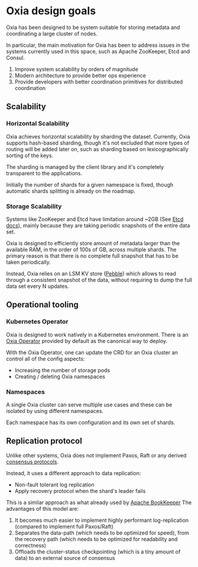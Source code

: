 
# Oxia design goals

Oxia has been designed to be system suitable for storing metadata and coordinating a large cluster of nodes.

In particular, the main motivation for Oxia has been to address issues in the systems currently used in this space, 
such as Apache ZooKeeper, Etcd and Consul.

 1. Improve system scalability by orders of magnitude
 2. Modern architecture to provide better ops experience
 3. Provide developers with better coordination primitives for distributed coordination

## Scalability

### Horizontal Scalability

Oxia achieves horizontal scalability by sharding the dataset.  Currently, Oxia supports hash-based sharding, though it's
not excluded that more types of routing will be added later on, such as sharding based on lexicographically sorting of
the keys.

The sharding is managed by the client library and it's completely transparent to the applications.

Initially the number of shards for a given namespace is fixed, though automatic shards splitting is already on the
roadmap.

### Storage Scalability

Systems like ZooKeeper and Etcd have limitation around ~2GB (See
[Etcd docs](https://etcd.io/docs/v3.5/dev-guide/limit/#storage-size-limit)), mainly because they are taking periodic snapshots of the entire data set.

Oxia is designed to efficiently store amount of metadata larger than the available RAM, in the order of 100s of GB, 
across multiple shards. The primary reason is that there is no complete full snapshot that has to be taken periodically.

Instead, Oxia relies on an LSM KV store ([Pebble](https://github.com/cockroachdb/pebble)) which allows to read through
a consistent snapshot of the data, without requiring to dump the full data set every N updates.

## Operational tooling

### Kubernetes Operator

Oxia is designed to work natively in a Kubernetes environment. There is an [Oxia Operator](ks8-operator.md) provided
by default as the canonical way to deploy.

With the Oxia Operator, one can update the CRD for an Oxia cluster an control all of the config aspects: 
 * Increasing the number of storage pods
 * Creating / deleting Oxia namespaces

### Namespaces

A single Oxia cluster can serve multiple use cases and these can be isolated by using different namespaces. 

Each namespace has its own configuration and its own set of shards.

## Replication protocol

Unlike other systems, Oxia does not implement Paxos, Raft or any derived [consensus protocols](https://en.wikipedia.org/wiki/Consensus_(computer_science)).

Instead, it uses a different approach to data replication: 

 * Non-fault tolerant log replication
 * Apply recovery protocol when the shard's leader fails

This is a similar approach as what already used by [Apache BookKeeper](https://bookkeeper.apache.org/docs/development/protocol)
The advantages of this model are:

 1. It becomes much easier to implement highly performant log-replication (compared to implement full Paxos/Raft)
 2. Separates the data-path (which needs to be optimized for speed), from the recovery path (which needs to be
    optimized for readability and correctness)
 3. Offloads the cluster-status checkpointing (which is a tiny amount of data) to an external source of consensus 

